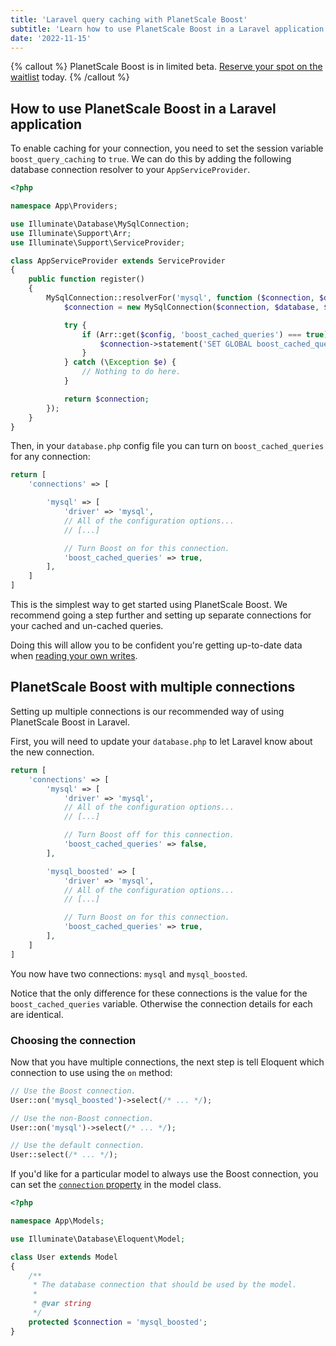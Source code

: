 ```yaml
---
title: 'Laravel query caching with PlanetScale Boost'
subtitle: 'Learn how to use PlanetScale Boost in a Laravel application.'
date: '2022-11-15'
---
```


{% callout %} PlanetScale Boost is in limited beta. [Reserve your spot on the waitlist](/features/boost) today. {% /callout %}

## How to use PlanetScale Boost in a Laravel application

To enable caching for your connection, you need to set the session variable `boost_query_caching` to `true`. We can do this by adding the following database connection resolver to your `AppServiceProvider`.

```php
<?php

namespace App\Providers;

use Illuminate\Database\MySqlConnection;
use Illuminate\Support\Arr;
use Illuminate\Support\ServiceProvider;

class AppServiceProvider extends ServiceProvider
{
    public function register()
    {
        MySqlConnection::resolverFor('mysql', function ($connection, $database, $prefix, $config) {
            $connection = new MySqlConnection($connection, $database, $prefix, $config);

            try {
                if (Arr::get($config, 'boost_cached_queries') === true) {
                    $connection->statement('SET GLOBAL boost_cached_queries = 1');
                }
            } catch (\Exception $e) {
                // Nothing to do here.
            }

            return $connection;
        });
    }
}
```

Then, in your `database.php` config file you can turn on `boost_cached_queries` for any connection:

```php
return [
    'connections' => [

        'mysql' => [
            'driver' => 'mysql',
            // All of the configuration options...
            // [...]

            // Turn Boost on for this connection.
            'boost_cached_queries' => true,
        ],
    ]
]
```

This is the simplest way to get started using PlanetScale Boost. We recommend going a step further and setting up separate connections for your cached and un-cached queries.

Doing this will allow you to be confident you're getting up-to-date data when [reading your own writes](/docs/concepts/query-caching-with-planetscale-boost#replication-lag-and-read-your-writes).

## PlanetScale Boost with multiple connections

Setting up multiple connections is our recommended way of using PlanetScale Boost in Laravel.

First, you will need to update your `database.php` to let Laravel know about the new connection.

```php
return [
    'connections' => [
        'mysql' => [
            'driver' => 'mysql',
            // All of the configuration options...
            // [...]

            // Turn Boost off for this connection.
            'boost_cached_queries' => false,
        ],

        'mysql_boosted' => [
            'driver' => 'mysql',
            // All of the configuration options...
            // [...]

            // Turn Boost on for this connection.
            'boost_cached_queries' => true,
        ],
    ]
]
```

You now have two connections: `mysql` and `mysql_boosted`.

Notice that the only difference for these connections is the value for the `boost_cached_queries` variable. Otherwise the connection details for each are identical.

### Choosing the connection

Now that you have multiple connections, the next step is tell Eloquent which connection to use using the `on` method:

```php
// Use the Boost connection.
User::on('mysql_boosted')->select(/* ... */);

// Use the non-Boost connection.
User::on('mysql')->select(/* ... */);

// Use the default connection.
User::select(/* ... */);
```

If you'd like for a particular model to always use the Boost connection, you can set the [`connection` property](https://laravel.com/docs/eloquent#database-connections) in the model class.

```php
<?php

namespace App\Models;

use Illuminate\Database\Eloquent\Model;

class User extends Model
{
    /**
     * The database connection that should be used by the model.
     *
     * @var string
     */
    protected $connection = 'mysql_boosted';
}
```
